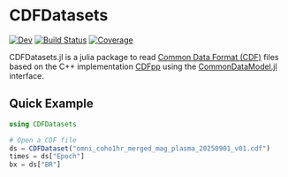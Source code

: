 # CDFDatasets

[![Dev](https://img.shields.io/badge/docs-dev-blue.svg)](https://juliaspacephysics.github.io/CDFDatasets.jl/dev/)
[![Build Status](https://github.com/JuliaSpacePhysics/CDFDatasets.jl/actions/workflows/CI.yml/badge.svg?branch=main)](https://github.com/JuliaSpacePhysics/CDFDatasets.jl/actions/workflows/CI.yml?query=branch%3Amain)
[![Coverage](https://codecov.io/gh/JuliaSpacePhysics/CDFDatasets.jl/branch/main/graph/badge.svg)](https://codecov.io/gh/JuliaSpacePhysics/CDFDatasets.jl)


CDFDatasets.jl is a julia package to read [Common Data Format (CDF)](https://cdf.gsfc.nasa.gov/) files based on the C++ implementation [CDFpp](https://github.com/SciQLop/CDFpp) using the [CommonDataModel.jl](https://github.com/JuliaGeo/CommonDataModel.jl) interface.

## Quick Example

```julia
using CDFDatasets

# Open a CDF file
ds = CDFDataset("omni_coho1hr_merged_mag_plasma_20250901_v01.cdf")
times = ds["Epoch"]
bx = ds["BR"]
```